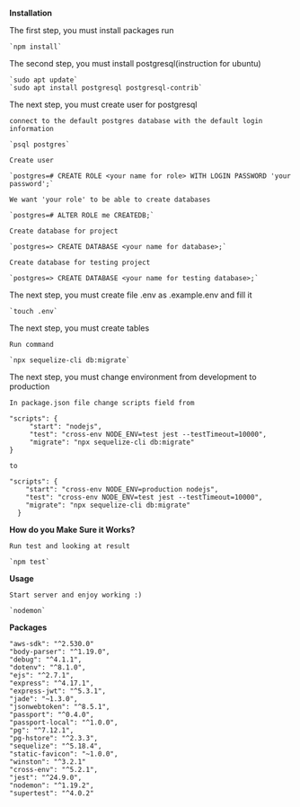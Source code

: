 **Installation**

The first step, you must install packages run

    `npm install`

The second step, you must install postgresql(instruction for ubuntu)

    `sudo apt update`
    `sudo apt install postgresql postgresql-contrib`
    
The next step, you must create user for postgresql
    
    connect to the default postgres database with the default login information

    `psql postgres`
    
    Create user
    
    `postgres=# CREATE ROLE <your name for role> WITH LOGIN PASSWORD 'your password';`
    
    We want 'your role' to be able to create databases
    
    `postgres=# ALTER ROLE me CREATEDB;`
    
    Create database for project
    
    `postgres=> CREATE DATABASE <your name for database>;`
    
    Create database for testing project
    
    `postgres=> CREATE DATABASE <your name for testing database>;`

The next step, you must create file .env as .example.env and fill it 

    `touch .env`
    
The next step, you must create tables

    Run command

    `npx sequelize-cli db:migrate`

The next step, you must change environment from development to production
    
    In package.json file change scripts field from

    "scripts": {
         "start": "nodejs",
         "test": "cross-env NODE_ENV=test jest --testTimeout=10000",
         "migrate": "npx sequelize-cli db:migrate"
    }
    
    to
    
    "scripts": {
        "start": "cross-env NODE_ENV=production nodejs",
        "test": "cross-env NODE_ENV=test jest --testTimeout=10000",
        "migrate": "npx sequelize-cli db:migrate"
      }

**How do you Make Sure it Works?**
    
    Run test and looking at result
    
    `npm test`
    
**Usage**

    Start server and enjoy working :)
    
    `nodemon`
    
**Packages**
    
    "aws-sdk": "^2.530.0"
    "body-parser": "^1.19.0",
    "debug": "^4.1.1",
    "dotenv": "^8.1.0",
    "ejs": "^2.7.1",
    "express": "^4.17.1",
    "express-jwt": "^5.3.1",
    "jade": "~1.3.0",
    "jsonwebtoken": "^8.5.1",
    "passport": "^0.4.0",
    "passport-local": "^1.0.0",
    "pg": "^7.12.1",
    "pg-hstore": "^2.3.3",
    "sequelize": "^5.18.4",
    "static-favicon": "~1.0.0",
    "winston": "^3.2.1"
    "cross-env": "^5.2.1",
    "jest": "^24.9.0",
    "nodemon": "^1.19.2",
    "supertest": "^4.0.2"
